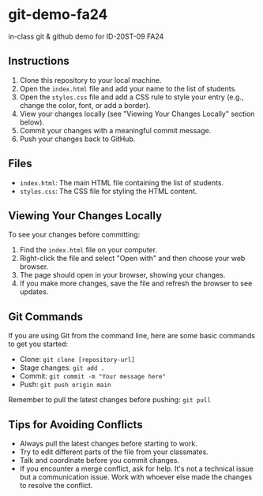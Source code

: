 # git-demo-fa24

in-class git &amp; github demo for ID-20ST-09 FA24

## Instructions

1. Clone this repository to your local machine.
2. Open the `index.html` file and add your name to the list of students.
3. Open the `styles.css` file and add a CSS rule to style your entry (e.g., change the color, font, or add a border).
4. View your changes locally (see "Viewing Your Changes Locally" section below).
5. Commit your changes with a meaningful commit message.
6. Push your changes back to GitHub.

## Files

- `index.html`: The main HTML file containing the list of students.
- `styles.css`: The CSS file for styling the HTML content.

## Viewing Your Changes Locally

To see your changes before committing:

1. Find the `index.html` file on your computer.
2. Right-click the file and select "Open with" and then choose your web browser.
3. The page should open in your browser, showing your changes.
4. If you make more changes, save the file and refresh the browser to see updates.

## Git Commands

If you are using Git from the command line, here are some basic commands to get you started:

- Clone: `git clone [repository-url]`
- Stage changes: `git add .`
- Commit: `git commit -m "Your message here"`
- Push: `git push origin main`

Remember to pull the latest changes before pushing: `git pull`

## Tips for Avoiding Conflicts

- Always pull the latest changes before starting to work.
- Try to edit different parts of the file from your classmates.
- Talk and coordinate before you commit changes.
- If you encounter a merge conflict, ask for help. It's not a technical issue but a communication issue. Work with whoever else made the changes to resolve the conflict.
